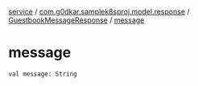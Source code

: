 [service](../../index.md) / [com.g0dkar.samplek8sproj.model.response](../index.md) / [GuestbookMessageResponse](index.md) / [message](./message.md)

# message

`val message: String`